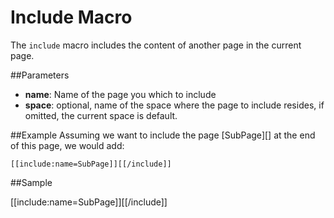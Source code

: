 # Include Macro
The `include` macro includes the content of another page in the current page.


##Parameters

* **name**: Name of the page you which to include
* **space**: optional, name of the space where the page to include resides, if omitted, the current space is default.


##Example
Assuming we want to include the page [SubPage][] at the end of this page, we would add:

    [[include:name=SubPage]][[/include]]


##Sample

[[include:name=SubPage]][[/include]]
